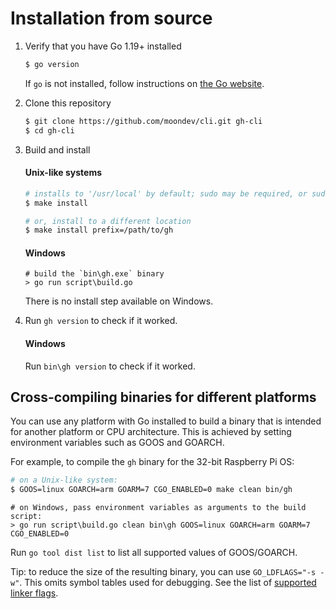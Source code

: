 # Installation from source

1. Verify that you have Go 1.19+ installed

   ```sh
   $ go version
   ```

   If `go` is not installed, follow instructions on [the Go website](https://golang.org/doc/install).

2. Clone this repository

   ```sh
   $ git clone https://github.com/moondev/cli.git gh-cli
   $ cd gh-cli
   ```

3. Build and install

   #### Unix-like systems
   ```sh
   # installs to '/usr/local' by default; sudo may be required, or sudo -E for configured go environments
   $ make install

   # or, install to a different location
   $ make install prefix=/path/to/gh
   ```

   #### Windows
   ```pwsh
   # build the `bin\gh.exe` binary
   > go run script\build.go
   ```
   There is no install step available on Windows.

4. Run `gh version` to check if it worked.

   #### Windows
   Run `bin\gh version` to check if it worked.

## Cross-compiling binaries for different platforms

You can use any platform with Go installed to build a binary that is intended for another platform
or CPU architecture. This is achieved by setting environment variables such as GOOS and GOARCH.

For example, to compile the `gh` binary for the 32-bit Raspberry Pi OS:
```sh
# on a Unix-like system:
$ GOOS=linux GOARCH=arm GOARM=7 CGO_ENABLED=0 make clean bin/gh
```
```pwsh
# on Windows, pass environment variables as arguments to the build script:
> go run script\build.go clean bin\gh GOOS=linux GOARCH=arm GOARM=7 CGO_ENABLED=0
```

Run `go tool dist list` to list all supported values of GOOS/GOARCH.

Tip: to reduce the size of the resulting binary, you can use `GO_LDFLAGS="-s -w"`. This omits
symbol tables used for debugging. See the list of [supported linker flags](https://golang.org/cmd/link/).
